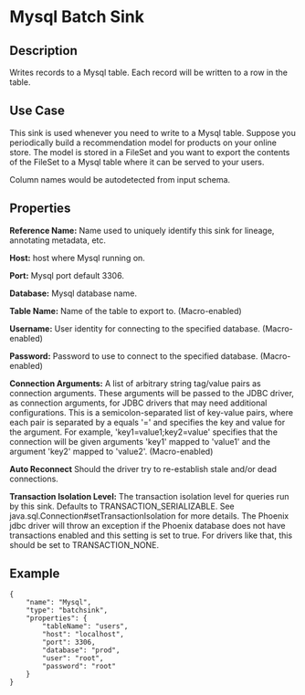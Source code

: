 # Mysql Batch Sink


Description
-----------
Writes records to a Mysql table. Each record will be written to a row in the table.


Use Case
--------
This sink is used whenever you need to write to a Mysql table.
Suppose you periodically build a recommendation model for products on your online store.
The model is stored in a FileSet and you want to export the contents
of the FileSet to a Mysql table where it can be served to your users.

Column names would be autodetected from input schema.

Properties
----------
**Reference Name:** Name used to uniquely identify this sink for lineage, annotating metadata, etc.

**Host:** host where Mysql running on.

**Port:** Mysql port default 3306.

**Database:** Mysql database name.

**Table Name:** Name of the table to export to. (Macro-enabled)

**Username:** User identity for connecting to the specified database. (Macro-enabled)

**Password:** Password to use to connect to the specified database. (Macro-enabled)

**Connection Arguments:** A list of arbitrary string tag/value pairs as connection arguments. These arguments
will be passed to the JDBC driver, as connection arguments, for JDBC drivers that may need additional configurations.
This is a semicolon-separated list of key-value pairs, where each pair is separated by a equals '=' and specifies
the key and value for the argument. For example, 'key1=value1;key2=value' specifies that the connection will be
given arguments 'key1' mapped to 'value1' and the argument 'key2' mapped to 'value2'. (Macro-enabled)

**Auto Reconnect** Should the driver try to re-establish stale and/or dead connections.

**Transaction Isolation Level:** The transaction isolation level for queries run by this sink.
Defaults to TRANSACTION_SERIALIZABLE. See java.sql.Connection#setTransactionIsolation for more details.
The Phoenix jdbc driver will throw an exception if the Phoenix database does not have transactions enabled
and this setting is set to true. For drivers like that, this should be set to TRANSACTION_NONE.

Example
-------

    {
        "name": "Mysql",
        "type": "batchsink",
        "properties": {
            "tableName": "users",
            "host": "localhost",
            "port": 3306,
            "database": "prod",
            "user": "root",
            "password": "root"
        }
    }
